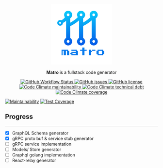
<p align="center">
  
  <img src="./assets/logo.png" width="200" />
  <br/>
  <p align="center">
    <b>Matro </b> is a fullstack code generator
  </p>
  <!-- <p align="center">
    A <a href="">Firstcontributions</b> initiative
  </p> -->
  <p align="center">
    <a href= "https://github.com/firstcontributions/matro/actions/"> 
        <img alt="GitHub Workflow Status" src="https://img.shields.io/github/workflow/status/firstcontributions/matro/CI?style=for-the-badge">
    </a>
    <a href= "https://github.com/firstcontributions/matro/issues"> 
        <img alt="GitHub issues" src="https://img.shields.io/github/issues/firstcontributions/matro?style=for-the-badge">
    </a>
    <a href= "https://github.com/firstcontributions/matro/blob/main/LICENSE"> 
        <img alt="GitHub license" src="https://img.shields.io/github/license/firstcontributions/matro?style=for-the-badge">
    </a>
    <a href= "https://codeclimate.com/github/firstcontributions/matro/maintainability"> 
        <img alt="Code Climate maintainability" src="https://img.shields.io/codeclimate/maintainability-percentage/firstcontributions/matro?style=for-the-badge">
    </a>
    <a href= ""> 
        <img alt="Code Climate technical debt" src="https://img.shields.io/codeclimate/tech-debt/firstcontributions/matro?style=for-the-badge">
    </a>
    <a href= "https://codeclimate.com/github/firstcontributions/matro/test_coverage"> 
        <img alt="Code Climate coverage" src="https://img.shields.io/codeclimate/coverage/firstcontributions/matro?style=for-the-badge">
    </a>
  </p>
  
</p>




[![Maintainability](https://api.codeclimate.com/v1/badges/99dfc661e165766b7528/maintainability?style=for-the-badge)](https://codeclimate.com/github/firstcontributions/matro/maintainability)
[![Test Coverage](https://api.codeclimate.com/v1/badges/99dfc661e165766b7528/test_coverage?style=for-the-badge)](https://codeclimate.com/github/firstcontributions/matro/test_coverage)
<!-- [![GitHub stars](https://img.shields.io/github/stars/firstcontributions/matro)](https://github.com/firstcontributions/matro/stargazers) -->


## Progress
---
- [x] GraphQL Schema generator
- [x] gRPC proto buf & service stub generator
- [ ] gRPC service implementation
- [ ] Models/ Store generator
- [ ] Graphql golang implementation
- [ ] React-relay generator 